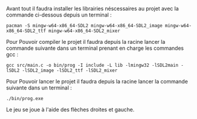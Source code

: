 Avant tout il faudra installer les librairies néscessaires au projet avec la commande ci-dessous depuis un terminal :

```
pacman -S mingw-w64-x86_64-SDL2 mingw-w64-x86_64-SDL2_image mingw-w64-x86_64-SDL2_ttf mingw-w64-x86_64-SDL2_mixer
```


Pour Pouvoir compiler le projet il faudra depuis la racine lancer la commande suivante dans un terminal prenant en charge les commandes gcc :

```
gcc src/main.c -o bin/prog -I include -L lib -lmingw32 -lSDL2main -lSDL2 -lSDL2_image -lSDL2_ttf -lSDL2_mixer
```


Pour Pouvoir lancer le projet il faudra depuis la racine lancer la commande suivante dans un terminal :

```
./bin/prog.exe
```

Le jeu se joue à l'aide des flèches droites et gauche.
